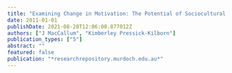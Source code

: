```yaml
---
title: "Examining Change in Motivation: The Potential of Sociocultural Theory"
date: 2011-01-01
publishDate: 2021-08-20T12:06:00.877012Z
authors: ["J MacCallum", "Kimberley Pressick-Kilborn"]
publication_types: ["5"]
abstract: ""
featured: false
publication: "*researchrepository.murdoch.edu.au*"
---
```


